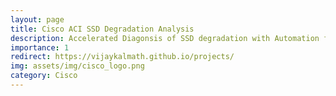 ```yaml
---
layout: page
title: Cisco ACI SSD Degradation Analysis
description: Accelerated Diagonsis of SSD degradation with Automation for Cisco ACI Customers and analyzed data to find possible bugs in Linux DME Processes.
importance: 1
redirect: https://vijaykalmath.github.io/projects/
img: assets/img/cisco_logo.png
category: Cisco
---
```

